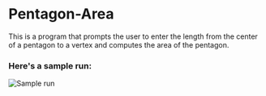 # Pentagon-Area
This is a program that prompts the user to enter  the length from the center of a pentagon to a vertex and computes the area of the  pentagon.

### Here's a sample run:


![Sample run](https://user-images.githubusercontent.com/41565191/59346890-959fd900-8d28-11e9-834f-9fd05dba5ff4.PNG)
